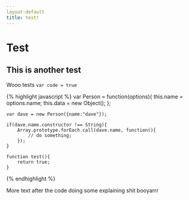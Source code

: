 ```yaml
---
layout:default
title: test!
---
```


# Test
## This is another test

Wooo tests `var code = true`

{% highlight javascript %}
    var Person = function(options){
        this.name = options.name;
        this.data = new Object();
    };

    var dave = new Person({name:"dave"});

    if(dave.name.constructor !== String){
        Array.prototype.forEach.call(dave.name, function(){
            // do something; 
        });
    }

    function test(){
        return true; 
    }
{% endhighlight %}

More text after the code doing some explaining shit booyarrr
